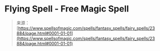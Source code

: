 <!--yml
category: 未分类
date: 2024-06-12 19:09:23
-->

# Flying Spell - Free Magic Spell

> 来源：[https://www.spellsofmagic.com/spells/fantasy_spells/fairy_spells/23884/page.html#0001-01-01](https://www.spellsofmagic.com/spells/fantasy_spells/fairy_spells/23884/page.html#0001-01-01)